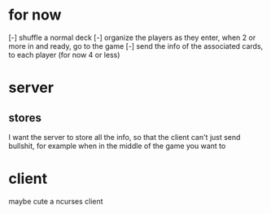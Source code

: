 # for now
[-] shuffle a normal deck
[-] organize the players as they enter, when 2 or more in and ready, go to the game
[-] send the info of the associated cards, to each player (for now 4 or less)


# server

## stores
I want the server to store all the info, so that the client can't just send bullshit,
for example when in the middle of the game you want to 

# client
maybe cute a ncurses client

